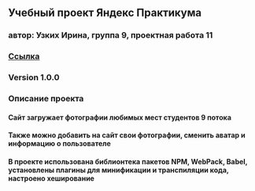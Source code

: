 ## Учебный проект Яндекс Практикума
### автор: Узких Ирина, группа 9, проектная работа 11
### [Ссылка](https://irinauzkikh.github.io/project-11-sprint/)
### Version 1.0.0
### Описание проекта
#### Сайт загружает фотографии любимых мест студентов 9 потока 
#### Также можно добавить на сайт свои фотографии, сменить аватар и информацию о пользователе
#### В проекте использована библионтека пакетов NPM, WebPack, Babel, установлены плагины для минификации и транспиляции кода, настроено хеширование

 